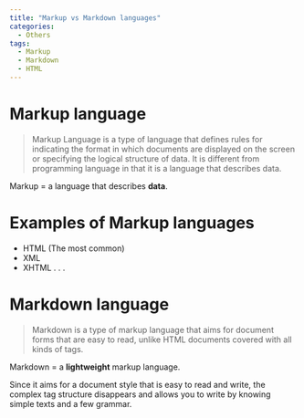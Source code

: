 ```yaml
---
title: "Markup vs Markdown languages"
categories:
  - Others
tags:
  - Markup
  - Markdown
  - HTML
---
```


# Markup language
 >Markup Language is a type of language that defines rules for indicating the format in which documents are displayed on the screen or specifying the logical structure of data. It is different from programming language in that it is a language that describes data.

 Markup = a language that describes **data**.

# Examples of Markup languages
- HTML (The most common)
- XML
- XHTML
  .
  .
  .

# Markdown language
 >Markdown is a type of markup language that aims for document forms that are easy to read, unlike HTML documents covered with all kinds of tags.

 Markdown = a **lightweight** markup language.

 Since it aims for a document style that is easy to read and write, the complex tag structure disappears and allows you to write by knowing simple texts and a few grammar.

 